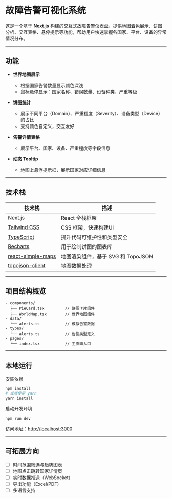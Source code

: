 # 故障告警可视化系统

这是一个基于 **Next.js** 构建的交互式故障告警仪表盘，提供地图着色展示、饼图分析、交互表格、悬停提示等功能，帮助用户快速掌握各国家、平台、设备的异常情况分布。

---

## 功能

- **世界地图展示**
  - 根据国家告警数量显示颜色深浅
  - 鼠标悬停显示：国家名称、错误数量、设备种类、严重等级

- **饼图统计**
  - 展示不同平台（Domain）、严重程度（Severity）、设备类型（Device）的占比
  - 支持颜色自定义，交互友好

- **告警详情表格**
  - 展示平台、国家、设备、严重程度等字段信息

- **动态 Tooltip**
  - 地图上悬浮提示框，展示国家对应详细信息

---

## 技术栈

| 技术栈 | 描述 |
|--------|------|
| [Next.js](https://nextjs.org/) | React 全栈框架 |
| [Tailwind CSS](https://tailwindcss.com/) | CSS 框架，快速构建UI |
| [TypeScript](https://www.typescriptlang.org/) | 提升代码可维护性和类型安全 |
| [Recharts](https://recharts.org/) | 用于绘制饼图的图表库 |
| [react-simple-maps](https://www.react-simple-maps.io/) | 地图渲染组件，基于 SVG 和 TopoJSON |
| [topojson-client](https://github.com/topojson/topojson-client) | 地图数据处理 |

---

## 项目结构概览

```
- components/
  ├── PieCard.tsx         // 饼图卡片组件
  ├── WorldMap.tsx        // 世界地图组件
- data/
  └── alerts.ts           // 模拟告警数据
- types/
  └── alerts.ts           // 告警类型定义
- pages/
  └── index.tsx           // 主页面入口
```

---

## 本地运行

安装依赖

```bash
npm install
# 或者使用 yarn
yarn install
```

启动开发环境

```bash
npm run dev
```

访问地址：[http://localhost:3000](http://localhost:3000)

---

## 可拓展方向

- [ ] 时间范围筛选与趋势图表
- [ ] 地图点击跳转国家详情页
- [ ] 实时数据推送（WebSocket）
- [ ] 导出功能（Excel/PDF）
- [ ] 多语言支持